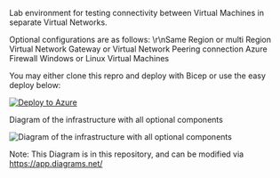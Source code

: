 Lab environment for testing connectivity between Virtual Machines in separate Virtual Networks.

Optional configurations are as follows:
\r\nSame Region or multi Region
Virtual Network Gateway or Virtual Network Peering connection
Azure Firewall
Windows or Linux Virtual Machines


You may either clone this repro and deploy with Bicep or use the easy deploy below:


[![Deploy to Azure](https://aka.ms/deploytoazurebutton)](https://portal.azure.com/#create/Microsoft.Template/uri/https%3A%2F%2Fraw.githubusercontent.com%2Fjimgodden%2FAzure_Networking_Labs%2Fmain%2FAzure_VM_to_VM_Sandbox%2Fsrc%2Fmain.json)


Diagram of the infrastructure with all optional components

![Diagram of the infrastructure with all optional components](diagram.drawio.png)

Note: This Diagram is in this repository, and can be modified via https://app.diagrams.net/
























